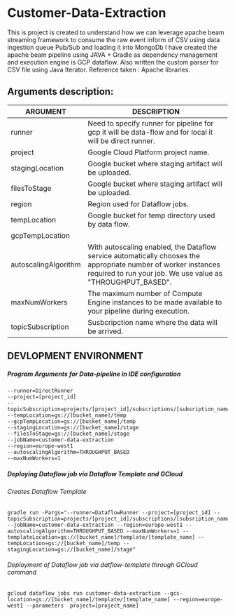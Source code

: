 # Customer-Data-Extraction
This is project is created to understand how we can leverage apache beam streaming framework to consume the raw event inform of 
CSV using data ingestion queue Pub/Sub and loading it into MongoDb
I have created the apache beam pipeline using JAVA + Gradle as dependency management and execution engine is GCP dataflow.
Also written the custom parser for CSV file using Java Iterator. Reference taken : Apache libraries.

## Arguments description:
| ARGUMENT | DESCRIPTION |
|----------|-------------|
|runner | Need to specify runner for pipeline for gcp it will be data-flow and for local it will be direct runner. |
|project | Google Cloud Platform project name. |
|stagingLocation| Google bucket where staging artifact will be uploaded. |
|filesToStage| Google bucket where staging artifact will be uploaded. |
|region| Region used for Dataflow jobs. |
|tempLocation| Google bucket for temp directory used by data flow. |
|gcpTempLocation|  |
|autoscalingAlgorithm| With autoscaling enabled, the Dataflow service automatically chooses the appropriate number of worker instances required to run your job. We use value as "THROUGHPUT_BASED". |
|maxNumWorkers| The maximum number of Compute Engine instances to be made available to your pipeline during execution. |
|topicSubscription| Susbcripction name where the data will be arrived. |

## DEVLOPMENT ENVIRONMENT
##### *Program Arguments for Data-pipeline in IDE configuration*
```
--runner=DirectRunner
--project=[project_id]
--topicSubscription=projects/[project_id]/subscriptions/[subsription_name]
--tempLocation=gs://[bucket_name]/temp
--gcpTempLocation=gs://[bucket_name]/temp
--stagingLocation=gs://[bucket_name]/stage
--filesToStage=gs://[bucket_name]/stage
--jobName=customer-data-extraction
--region=europe-west1
--autoscalingAlgorithm=THROUGHPUT_BASED
--maxNumWorkers=1
```

##### *Deploying Dataflow job via Dataflow Template and GCloud*

###### *Creates Dataflow Template*
```
gradle run -Pargs="--runner=DataflowRunner --project=[project_id] --topicSubscription=projects/[project_id]/subscriptions/[subsription_name] --jobName=customer-data-extraction --region=europe-west1 --autoscalingAlgorithm=THROUGHPUT_BASED --maxNumWorkers=1 --templateLocation=gs://[bucket_name]/template/[template_name] --tempLocation=gs://[bucket_name]/temp --stagingLocation=gs://[bucket_name]/stage"
```
###### *Deployment of Dataflow job via datflow-template through GCloud command*
```
gcloud dataflow jobs run customer-data-extraction --gcs-location=gs://[bucket_name]/template/[template_name] --region=europe-west1 --parameters  project=[project_name]
```

